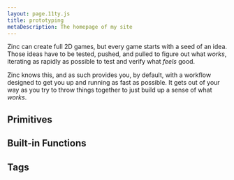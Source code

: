 ```yaml
---
layout: page.11ty.js
title: prototyping
metaDescription: The homepage of my site
---
```


Zinc can create full 2D games, but every game starts with a seed of an idea. Those ideas have to be tested, pushed, and pulled to figure out what _works_, iterating as rapidly as possible to test and verify what _feels_ good.

Zinc knows this, and as such provides you, by default, with a workflow designed to get you up and running as fast as possible. It gets out of your way as you try to throw things together to just build up a sense of what _works_.

## Primitives



## Built-in Functions



## Tags